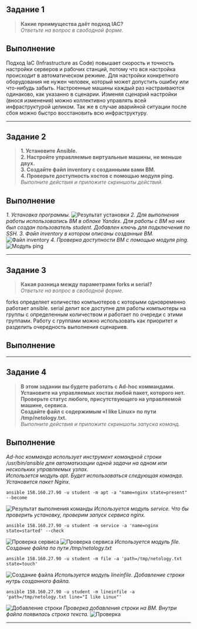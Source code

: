 ## Задание 1

>**Какие преимущества даёт подход IAC?**\
>*Ответьте на вопрос в свободной форме.*

## Выполнение

Подход IaC (Infrastructure as Code) повышает скорость и точность настройки серверов и рабочих станций, потому что вся настройка происходит в автоматическом режиме. Для настройки конкретного оборудования не нужен человек, который может допустить ошибку или что-нибудь забыть. Настроенные машины каждый раз настраиваются одинаково, как указанно в сценарии. Изменяя сценарий настройки (внося изменения) можно коллективно управлять всей инфраструктурой целиком. Так же в случае аварийной ситуации после сбоя можно быстро восстановить всю инфраструктуру.

---
## Задание 2

>**1. Установите Ansible.**\
>**2. Настройте управляемые виртуальные машины, не меньше двух.**\
>**3. Создайте файл inventory с созданными вами ВМ.**\
>**4. Проверьте доступность хостов с помощью модуля ping.**\
>*Выполните действия и приложите скриншоты действий.*

## Выполнение 

_1. Установка программы._
![Результат установки](https://github.com/artemtsybakov/netologyedu/blob/master/Automation_and_CI_CD/7_1/images/7-1.png)
_2. Для выполнения работы использовались ВМ в облаке Yandex. Для работы с ВМ на них был создан пользователь student. Добавлен ключь для подключения по SSH._
_3. Файл inventory в котором описаны созданные ВМ._
![Файл inventory](https://github.com/artemtsybakov/netologyedu/blob/master/Automation_and_CI_CD/7_1/images/7-2.png)
_4. Проверка доступности ВМ с помощью модуля ping._
![Модуль ping](https://github.com/artemtsybakov/netologyedu/blob/master/Automation_and_CI_CD/7_1/images/7-3.png)

---
## Задание 3

>**Какая разница между параметрами forks и serial?**\
>*Ответьте на вопрос в свободной форме.*

forks определяет количество компьютеров с которыми одновременно работает ansible.
serial делит все доступне для работы компьютеры на группы с определенным количеством и работает по очереди с этими группами. Работу с группами можно использовать как приоритет и разделить очередность выполнения сценариев.

## Выполнение

---
## Задание 4

>**В этом задании вы будете работать с Ad-hoc коммандами.**\
>**Установите на управляемых хостах любой пакет, которого нет.**\
>**Проверьте статус любого, присутствующего на управляемой машине, сервиса.**\
>**Создайте файл с содержимым «I like Linux» по пути /tmp/netology.txt.**\
>*Выполните действия и приложите скриншоты запуска команд.*

## Выполнение 
_Ad-hoc комманда использует инструмент командной строки /usr/bin/ansible для автоматизации одной задачи на одном или нескольких управляемых узлах.\
Использется модуль apt. Будет использоваться следующая команда. Установится пакет Nginx._
```
ansible 158.160.27.90 -u student -m apt -a "name=nginx state=present" --become
```
![Результат выполнения команды](https://github.com/artemtsybakov/netologyedu/blob/master/Automation_and_CI_CD/7_1/images/7-4.png)
_Используется модуль service. Что бы проверить установку, проверим запуск сервиса nginx._
```
ansible 158.160.27.90 -u student -m service -a 'name=nginx state=started' --check
```
![Проверка сервиса](https://github.com/artemtsybakov/netologyedu/blob/master/Automation_and_CI_CD/7_1/images/7-5.png)
![Проверка сервиса](https://github.com/artemtsybakov/netologyedu/blob/master/Automation_and_CI_CD/7_1/images/7-6.png)
_Используется модуль file. Создание файла по пути /tmp/netology.txt_ 
```
ansible 158.160.27.90 -u student -m file -a 'path=/tmp/netology.txt state=touch'
```
![Создание файла](https://github.com/artemtsybakov/netologyedu/blob/master/Automation_and_CI_CD/7_1/images/7-7.png)
_Используется модуль lineinfile. Добавление строки нутрь созданного файла._ 
```
ansible 158.160.27.90 -u student -m lineinfile -a 'path=/tmp/netology.txt line="I like Linux"'
```
![Добавление строки](https://github.com/artemtsybakov/netologyedu/blob/master/Automation_and_CI_CD/7_1/images/7-8.png)
_Проверка добавления строки на ВМ. Внутри файла появилась строка текста._
![Проверка](https://github.com/artemtsybakov/netologyedu/blob/master/Automation_and_CI_CD/7_1/images/7-9.png)

---
